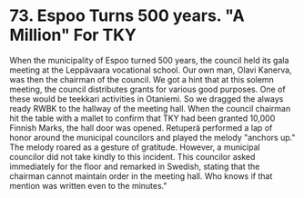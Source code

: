 


    
# 73. Espoo Turns 500 years. "A Million" For TKY

When the municipality of Espoo turned 500 years, the council held its gala meeting at the Leppävaara vocational school. Our own man, Olavi Kanerva, was then the chairman of the council. We got a hint that at this solemn meeting, the council distributes grants for various good purposes. One of these would be teekkari activities in Otaniemi. So we dragged the always ready RWBK to the hallway of the meeting hall. When the council chairman hit the table with a mallet to confirm that TKY had been granted 10,000 Finnish Marks, the hall door was opened. Retuperä performed a lap of honor around the municipal councilors and played the melody "anchors up." The melody roared as a gesture of gratitude. However, a municipal councilor did not take kindly to this incident. This councilor asked immediately for the floor and remarked in Swedish, stating that the chairman cannot maintain order in the meeting hall. Who knows if that mention was written even to the minutes."
